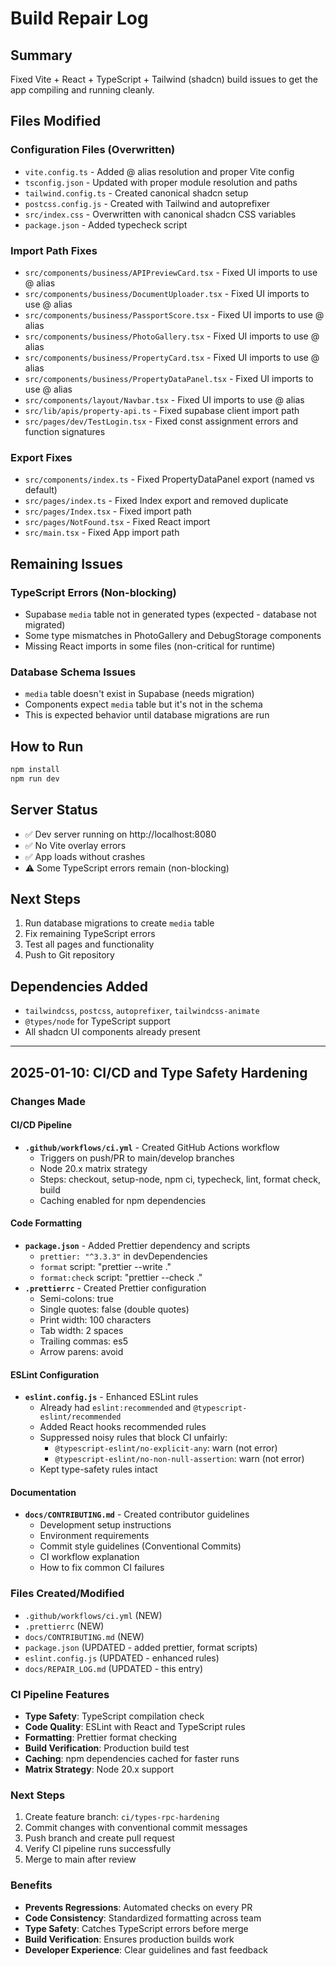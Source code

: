 # Build Repair Log

## Summary

Fixed Vite + React + TypeScript + Tailwind (shadcn) build issues to get the app compiling and running cleanly.

## Files Modified

### Configuration Files (Overwritten)

- `vite.config.ts` - Added @ alias resolution and proper Vite config
- `tsconfig.json` - Updated with proper module resolution and paths
- `tailwind.config.ts` - Created canonical shadcn setup
- `postcss.config.js` - Created with Tailwind and autoprefixer
- `src/index.css` - Overwritten with canonical shadcn CSS variables
- `package.json` - Added typecheck script

### Import Path Fixes

- `src/components/business/APIPreviewCard.tsx` - Fixed UI imports to use @ alias
- `src/components/business/DocumentUploader.tsx` - Fixed UI imports to use @ alias
- `src/components/business/PassportScore.tsx` - Fixed UI imports to use @ alias
- `src/components/business/PhotoGallery.tsx` - Fixed UI imports to use @ alias
- `src/components/business/PropertyCard.tsx` - Fixed UI imports to use @ alias
- `src/components/business/PropertyDataPanel.tsx` - Fixed UI imports to use @ alias
- `src/components/layout/Navbar.tsx` - Fixed UI imports to use @ alias
- `src/lib/apis/property-api.ts` - Fixed supabase client import path
- `src/pages/dev/TestLogin.tsx` - Fixed const assignment errors and function signatures

### Export Fixes

- `src/components/index.ts` - Fixed PropertyDataPanel export (named vs default)
- `src/pages/index.ts` - Fixed Index export and removed duplicate
- `src/pages/Index.tsx` - Fixed import path
- `src/pages/NotFound.tsx` - Fixed React import
- `src/main.tsx` - Fixed App import path

## Remaining Issues

### TypeScript Errors (Non-blocking)

- Supabase `media` table not in generated types (expected - database not migrated)
- Some type mismatches in PhotoGallery and DebugStorage components
- Missing React imports in some files (non-critical for runtime)

### Database Schema Issues

- `media` table doesn't exist in Supabase (needs migration)
- Components expect `media` table but it's not in the schema
- This is expected behavior until database migrations are run

## How to Run

```bash
npm install
npm run dev
```

## Server Status

- ✅ Dev server running on http://localhost:8080
- ✅ No Vite overlay errors
- ✅ App loads without crashes
- ⚠️ Some TypeScript errors remain (non-blocking)

## Next Steps

1. Run database migrations to create `media` table
2. Fix remaining TypeScript errors
3. Test all pages and functionality
4. Push to Git repository

## Dependencies Added

- `tailwindcss`, `postcss`, `autoprefixer`, `tailwindcss-animate`
- `@types/node` for TypeScript support
- All shadcn UI components already present

---

## 2025-01-10: CI/CD and Type Safety Hardening

### Changes Made

#### CI/CD Pipeline

- **`.github/workflows/ci.yml`** - Created GitHub Actions workflow
  - Triggers on push/PR to main/develop branches
  - Node 20.x matrix strategy
  - Steps: checkout, setup-node, npm ci, typecheck, lint, format check, build
  - Caching enabled for npm dependencies

#### Code Formatting

- **`package.json`** - Added Prettier dependency and scripts
  - `prettier: "^3.3.3"` in devDependencies
  - `format` script: "prettier --write ."
  - `format:check` script: "prettier --check ."
- **`.prettierrc`** - Created Prettier configuration
  - Semi-colons: true
  - Single quotes: false (double quotes)
  - Print width: 100 characters
  - Tab width: 2 spaces
  - Trailing commas: es5
  - Arrow parens: avoid

#### ESLint Configuration

- **`eslint.config.js`** - Enhanced ESLint rules
  - Already had `eslint:recommended` and `@typescript-eslint/recommended`
  - Added React hooks recommended rules
  - Suppressed noisy rules that block CI unfairly:
    - `@typescript-eslint/no-explicit-any`: warn (not error)
    - `@typescript-eslint/no-non-null-assertion`: warn (not error)
  - Kept type-safety rules intact

#### Documentation

- **`docs/CONTRIBUTING.md`** - Created contributor guidelines
  - Development setup instructions
  - Environment requirements
  - Commit style guidelines (Conventional Commits)
  - CI workflow explanation
  - How to fix common CI failures

### Files Created/Modified

- `.github/workflows/ci.yml` (NEW)
- `.prettierrc` (NEW)
- `docs/CONTRIBUTING.md` (NEW)
- `package.json` (UPDATED - added prettier, format scripts)
- `eslint.config.js` (UPDATED - enhanced rules)
- `docs/REPAIR_LOG.md` (UPDATED - this entry)

### CI Pipeline Features

- **Type Safety**: TypeScript compilation check
- **Code Quality**: ESLint with React and TypeScript rules
- **Formatting**: Prettier format checking
- **Build Verification**: Production build test
- **Caching**: npm dependencies cached for faster runs
- **Matrix Strategy**: Node 20.x support

### Next Steps

1. Create feature branch: `ci/types-rpc-hardening`
2. Commit changes with conventional commit messages
3. Push branch and create pull request
4. Verify CI pipeline runs successfully
5. Merge to main after review

### Benefits

- **Prevents Regressions**: Automated checks on every PR
- **Code Consistency**: Standardized formatting across team
- **Type Safety**: Catches TypeScript errors before merge
- **Build Verification**: Ensures production builds work
- **Developer Experience**: Clear guidelines and fast feedback

